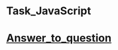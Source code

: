 # Task_JavaScript
# [Answer_to_question](https://koropeczegor.github.io/Task_JavaScript/Answer_to_question/)
